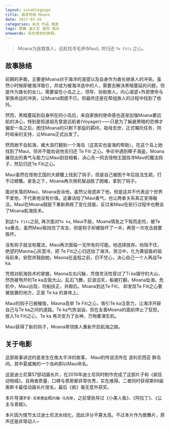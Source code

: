 ```yaml
---
layout: sinablogpage
title: 海洋奇缘 Moana
date: 2017-03-26
categories: WLR 作品 电影
tags: 歌舞 迪士尼 冒险 成长
onewords: 背负使命的旅程。
---
```

> Moana为拯救族人，远航找寻毛伊(Maui), 并归还 `Te Fiti` 之心。

## 故事脉络

前期的矛盾，主要是Moana对于海洋的渴望以及自身作为酋长继承人的冲突。虽然小时候即被海洋吸引，并成为被海洋选中的人，需要去解决黑暗蔓延的问题，但是作为酋长的女儿，需要留在小岛之上，领导、协助族人。内心渴望+外部使命与家族命运的冲突，让Moana困惑不已，但最终还是在帮组族人的过程中找到了依托。

然而，黑暗蔓延到自身所在的小岛后，来自家族的使命感也逐渐加强Moana要远航的决心，特别是知道祖先曾是远航者(Voyager)——只是为了躲避黑暗的恐惧才偏安一岛之后，困住Moana的只剩下家庭的羁绊。祖母去世，正式嘱托任务，同时母亲的支持，让Moana正式出发了。

然而她不会航海，被大浪打翻到一个海岛（这其实也是海的帮助）。在这个岛上她找到了Maui，但并不能劝说他去归还 Te Fiti 之心。争论中遇到椰子海盗，Moana展现出的勇气与能力让Maui刮目相看，决心先一同去怪物王国找寻Maui的魔法钩子，然后归还Te Fiti之心。

Maui虽然在怪物王国的大螃蟹上找到了钩子，但是自己被困千年后技法生疏，打不过螃蟹。紧急之下，Moana再次用机智战胜了困难，拿到了钩子。

面对失落的Maui，Moana告诉他，虽然父母遗弃了他，但是这并不代表这个世界不爱他，不代表他没有价值。这番话给了Maui勇气，也让两者关系真正变得融洽。Maui在Moana鼓励下重新熟练了变化技能，反过来Maui在航行过程中也教会了Moana航海技术。

到达`Te Fiti`之前, 再次面对`Te ka`, Maui不敌，Moana情急之下铤而走险，被Te ka重击，虽然Maui抵挡住了攻击，但是钩子却被毁坏了一半，再受一次攻击就要毁坏。

没有钩子就没有魔法，Maui再次面临一无所有的可能。他选择放弃。劝阻不住，绝望的Maona心灰意冷，把 Te Fiti之心归还给了海洋。哭泣中，化为黄貂鱼的祖母前来，安慰并鼓励她。Maona在返程之前，仍不甘心，决心自己一个人再战Te ka.

凭借对航海技术的掌握，Maona左右闪躲，凭借灵活性穿过了Ti ka镇守的大山，然而被甩开的Te ka击毁大山，乱石飞舞，巨浪滔天，船被打翻，Moana坠海。危机中，Maui出现，将船扶正，并殿后。Moana到达Te Fiti， 却发现Te Fiti之心要被放置的地方，正是 Te ka 的身体上。

Maui的钩子已被摧毁，Maona高举 Te Fiti之心，吸引Te ka注意力，让海洋开辟自己与Te ka之间的道路。Te ka气势汹汹，但在友善Moana的面前停止了狂怒。放入Te Fiti之心，Te ka 再次变为了女神，万物重演生机。

Maui获得了新的钩子，Moana带领族人重新开启航海之路。

## 关于电影

这部故事讲述的是发生在南太平洋的故事， Maui的传说流传在 波利尼西亚 群岛间。其中夏威夷的一个岛屿即以Maui命名。

这是迪士尼第57部动画长片，在2016年迪士尼同时制作完成了这部片子和《疯狂动物城》，且两者质量、口碑与票房都非常优秀，实在难得。二者同时获得第89届奥斯卡最佳动画长片提名，最后《疯》毫无意外获奖。

本片导演`罗恩·克莱蒙兹`和`约翰·马克斯`，之前曾执导过《小美人鱼》、《阿拉丁》、《公主与青蛙》。

本片因为情节太过迪士尼流水线化，因此评分不算太高。不过本片作为歌舞片，原声还是非常动人~